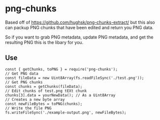 # png-chunks

Based off of https://github.com/hughsk/png-chunks-extract/ but this also can packup PNG chunks that have been edited and return you PNG data. 

So if you want to grab PNG metadata, update PNG metadata, and get the resulting PNG this is the libary for you. 

## Use

```
const { getChunks, toPNG } = require('png-chunks');
// Get PNG data
const fileData = new Uint8Array(fs.readFileSync('./test.png'));
// Get PNG chunks
const chunks = getChunks(fileData);
// Edit chunks of test.png tEXt chunk
chunks[3].data = yourNewData(); // As a Uint8Array
// Creates a new byte array
const newFileBytes = toPNG(chunks);
// Write the file PNG
fs.writeFileSync('./example-output.png', newFileBytes);
```

